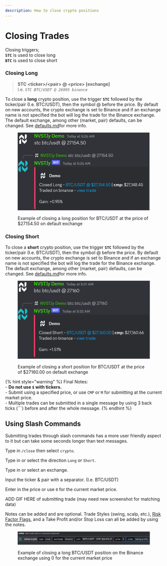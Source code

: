 ```yaml
---
description: How to close crypto positions
---
```


# Closing Trades

Closing triggers;\
**`STC`** is used to close long\
**`BTC`** is used to close short

### Closing Long

> **STC \<ticker>/\<pair> @ \<price> \[exchange]**\
> I.e. _`STC BTC/USDT @ 26995 binance`_

To close a **long** crypto position, use the trigger **`STC`** followed by the ticker/pair (I.e. BTC/USDT), then the symbol @ before the price. By default on new accounts, the crypto exchange is set to Binance and if an exchange name is not specified the bot will log the trade for the Binance exchange. \
The default exchange, among other (market, pair) defaults, can be changed. See [defaults.md](defaults.md "mention")for more info.

<figure><img src="../.gitbook/assets/image (3).png" alt=""><figcaption><p>Example of closing a long position for BTC/USDT at the price of $27154.50 on default exchange</p></figcaption></figure>

### Closing Short

To close a **short** crypto position, use the trigger **`STC`** followed by the ticker/pair (I.e. BTC/USDT), then the symbol @ before the price. By default on new accounts, the crypto exchange is set to Binance and if an exchange name is not specified the bot will log the trade for the Binance exchange. \
The default exchange, among other (market, pair) defaults, can be changed. See [defaults.md](defaults.md "mention")for more info.

<figure><img src="../.gitbook/assets/image (5).png" alt=""><figcaption><p>Example of closing a short position for BTC/USDT at the price of $27160.00 on default exchange</p></figcaption></figure>



{% hint style="warning" %}
Final Notes:\
\- **Do not use `$` with tickers.** \
\- Submit using a specified price, or use `CMP` or `M` for submitting at the current market price.\
\- Multiple trades can be submitted in a single message by using 3 back ticks (\`\`\`) before and after the whole message.
{% endhint %}



## Using Slash Commands

Submitting trades through slash commands has a more user friendly aspect to it but can take some seconds longer than text messages.

Type in `/close` then select `crypto`.

Type in or select the direction `Long` or `Short`.&#x20;

Type in or select an exchange.

Input the ticker & pair with a separator. (I.e. BTC/USDT)

Enter in the price or use `0` for the current market price.

ADD GIF HERE of submitting trade (may need new screenshot for matching data)

Notes can be added and are optional. Trade Styles (swing, scalp, etc.), [Risk Factor Flags](broken-reference), and a Take Profit and/or Stop Loss can all be added by using the notes.

<figure><img src="../.gitbook/assets/image (1) (1) (1) (1) (1) (1) (1).png" alt=""><figcaption><p>Example of closing a long BTC/USDT position on the Binance exchange using 0 for the current market price</p></figcaption></figure>
